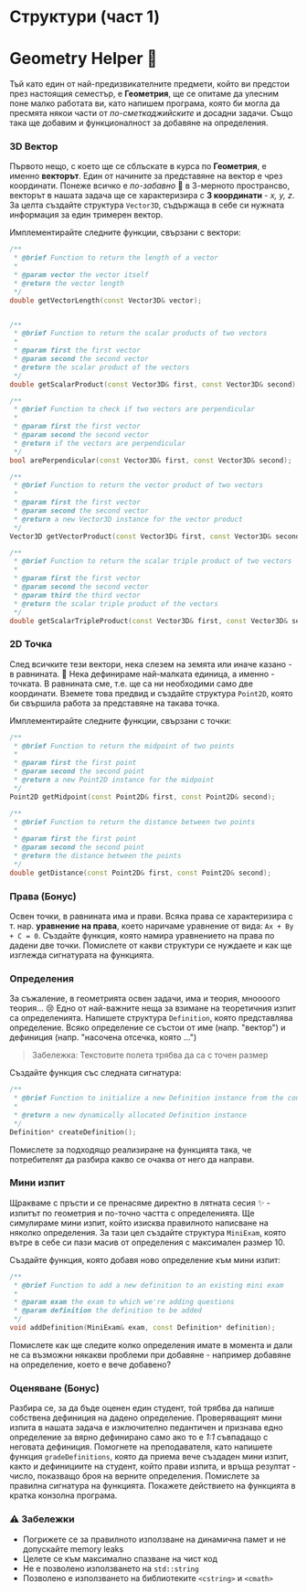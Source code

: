 # Структури (част 1)

# Geometry Helper :triangular_ruler:

Тъй като един от най-предизвикателните предмети, който ви предстои през настоящия семестър, е **Геометрия**, ще се опитаме да улесним поне малко работата ви, като напишем програма, която би могла да пресмята някои части от *по-сметкаджийските* и досадни задачи. Също така ще добавим и функционалност за добавяне на определения.

### 3D Вектор

Първото нещо, с което ще се сблъскате в курса по **Геометрия**, е именно **векторът**. Един от начините за представяне на вектор е чрез координати. Понеже всичко е *по-забавно* :clown_face: в 3-мерното пространсво, векторът в нашата задача ще се характеризира с **3 координати** - *x, y, z*. За целта създайте структура `Vector3D`, съдържаща в себе си нужната информация за един тримерен вектор.

Имплементирайте следните функции, свързани с вектори:

```c++
/**
 * @brief Function to return the length of a vector
 * 
 * @param vector the vector itself
 * @return the vector length
 */
double getVectorLength(const Vector3D& vector);


/**
 * @brief Function to return the scalar products of two vectors
 * 
 * @param first the first vector
 * @param second the second vector
 * @return the scalar product of the vectors
 */
double getScalarProduct(const Vector3D& first, const Vector3D& second);

/**
 * @brief Function to check if two vectors are perpendicular
 * 
 * @param first the first vector
 * @param second the second vector
 * @return if the vectors are perpendicular
 */
bool arePerpendicular(const Vector3D& first, const Vector3D& second);

/**
 * @brief Function to return the vector product of two vectors
 * 
 * @param first the first vector
 * @param second the second vector
 * @return a new Vector3D instance for the vector product
 */
Vector3D getVectorProduct(const Vector3D& first, const Vector3D& second);

/**
 * @brief Function to return the scalar triple product of two vectors
 * 
 * @param first the first vector
 * @param second the second vector
 * @param third the third vector
 * @return the scalar triple product of the vectors 
 */
double getScalarTripleProduct(const Vector3D& first, const Vector3D& second, const Vector3D& third);
```

### 2D Точка

След всичките тези вектори, нека слезем на земята или иначе казано - в равнината. :woozy_face: Нека дефинираме най-малката единица, а именно - точката. В равнината сме, т.е. ще са ни необходими само две координати. Вземете това предвид и създайте структура `Point2D`, която би свършила работа за представяне на такава точка.

Имплементирайте следните функции, свързани с точки:

```c++
/**
 * @brief Function to return the midpoint of two points
 * 
 * @param first the first point
 * @param second the second point
 * @return a new Point2D instance for the midpoint
 */
Point2D getMidpoint(const Point2D& first, const Point2D& second);

/**
 * @brief Function to return the distance between two points
 * 
 * @param first the first point
 * @param second the second point
 * @return the distance between the points
 */
double getDistance(const Point2D& first, const Point2D& second);
```

### Права (Бонус)

Освен точки, в равнината има и прави. Всяка права се характеризира с т. нар. **уравнение на права**, което наричаме уравнение от вида: `Ax + By + C = 0`. Създайте функция, която намира уравнението на права по дадени две точки. Помислете от какви структури се нуждаете и как ще изглежда сигнатурата на функцията.

### Определения

За съжаление, в геометрията освен задачи, има и теория, мноооого теория... :cry: Едно от най-важните неща за взимане на теоретичния изпит са определенията. Напишете структура `Definition`, която представлява определение. Всяко определение се състои от име (напр. "вектор") и дефиниция (напр. "насочена отсечка, която ...")

> Забележкa: Текстовите полета трябва да са с точен размер

Създайте функция със следната сигнатура:

```c++
/**
 * @brief Function to initialize a new Definition instance from the console
 * 
 * @return a new dynamically allocated Definition instance
 */
Definition* createDefinition();
```

Помислете за подходящо реализиране на функцията така, че потребителят да разбира какво се очаква от него да направи.

### Мини изпит

Щракваме с пръсти и се пренасяме директно в лятната сесия :sparkles: - изпитът по геометрия и по-точно частта с определенията. Ще симулираме мини изпит, който изисква правилното написване на няколко определения. За тази цел създайте структура `MiniExam`, която вътре в себе си пази масив от определения с максимален размер 10.

Създайте функция, която добавя ново определение към мини изпит:

```c++
/**
 * @brief Function to add a new definition to an existing mini exam
 * 
 * @param exam the exam to which we're adding questions
 * @param definition the definition to be added
 */
void addDefinition(MiniExam& exam, const Definition* definition);
```

Помислете как ще следите колко определения имате в момента и дали не са възможни някакви проблеми при добавяне - например добавяне на определение, което е вече добавено?

### Оценяване (Бонус)

Разбира се, за да бъде оценен един студент, той трябва да напише собствена дефиниция на дадено определение. Проверяващият мини изпита в нашата задача е изключително педантичен и признава едно определение за вярно дефинирано само ако то е *1:1* съвпадащо с неговата дефиниция. Помогнете на преподавателя, като напишете функция `gradeDefinitions`, която да приема вече създаден мини изпит, както и дефинициите на студент, който прави изпита, и връща резултат - число, показващо броя на верните определения. Помислете за правилна сигнатура на функцията. Покажете действието на функцията в кратка конзолна програма.

### :warning: Забележки

- Погрижете се за правилното използване на динамична памет и не допускайте memory leaks
- Целете се към максимално спазване на чист код
- Не е позволено използването на `std::string`
- Позволено е използването на библиотеките `<cstring>` и `<cmath>`